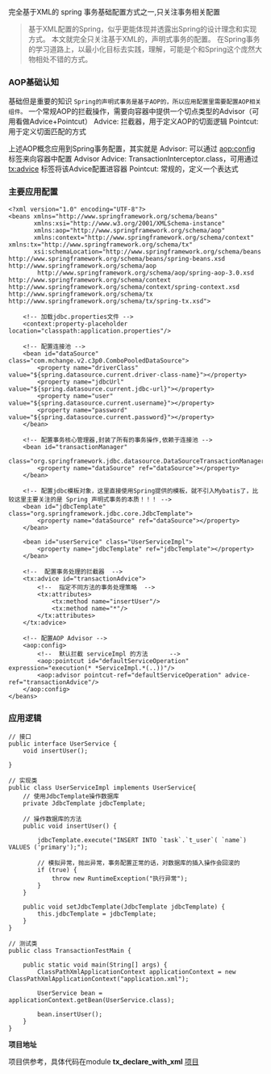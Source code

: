 完全基于XML的 spring 事务基础配置方式之一,只关注事务相关配置                


> 基于XML配置的Spring，似乎更能体现并透露出Spring的设计理念和实现方式。
> 本文就完全只关注基于XML的，声明式事务的配置。
> 在Spring事务的学习道路上，以最小化目标去实践，理解，可能是个和Spring这个庞然大物相处不错的方式。        

### AOP基础认知
基础但是重要的知识
`Spring的声明式事务是基于AOP的，所以应用配置里需要配置AOP相关组件。`
一个常规AOP的拦截操作，需要向容器中提供一个切点类型的Advisor（可用看做Advice+Pointcut）
Advice: 拦截器，用于定义AOP的切面逻辑
Pointcut: 用于定义切面匹配的方式

上述AOP概念应用到Spring事务配置，其实就是
Advisor:    可以通过 <aop:config> 标签来向容器中配置 Advisor
Advice: TransactionInterceptor.class，可用通过 <tx:advice> 标签将该Advice配置进容器
Pointcut:   常规的，定义一个表达式
                   
### 主要应用配置

```
<?xml version="1.0" encoding="UTF-8"?>
<beans xmlns="http://www.springframework.org/schema/beans"
       xmlns:xsi="http://www.w3.org/2001/XMLSchema-instance"
       xmlns:aop="http://www.springframework.org/schema/aop"
       xmlns:context="http://www.springframework.org/schema/context" xmlns:tx="http://www.springframework.org/schema/tx"
       xsi:schemaLocation="http://www.springframework.org/schema/beans http://www.springframework.org/schema/beans/spring-beans.xsd http://www.springframework.org/schema/aop
        http://www.springframework.org/schema/aop/spring-aop-3.0.xsd http://www.springframework.org/schema/context http://www.springframework.org/schema/context/spring-context.xsd http://www.springframework.org/schema/tx http://www.springframework.org/schema/tx/spring-tx.xsd">

    <!-- 加载jdbc.properties文件 -->
    <context:property-placeholder location="classpath:application.properties"/>

    <!-- 配置连接池 -->
    <bean id="dataSource" class="com.mchange.v2.c3p0.ComboPooledDataSource">
        <property name="driverClass" value="${spring.datasource.current.driver-class-name}"></property>
        <property name="jdbcUrl" value="${spring.datasource.current.jdbc-url}"></property>
        <property name="user" value="${spring.datasource.current.username}"></property>
        <property name="password" value="${spring.datasource.current.password}"></property>
    </bean>

    <!-- 配置事务核心管理器,封装了所有的事务操作,依赖于连接池 -->
    <bean id="transactionManager"
          class="org.springframework.jdbc.datasource.DataSourceTransactionManager">
        <property name="dataSource" ref="dataSource"></property>
    </bean>

    <!-- 配置jdbc模板对象，这里直接使用Spring提供的模板，就不引入Mybatis了，比较这里主要关注的是 Spring 声明式事务的本质！！！ -->
    <bean id="jdbcTemplate" class="org.springframework.jdbc.core.JdbcTemplate">
        <property name="dataSource" ref="dataSource"></property>
    </bean>

    <bean id="userService" class="UserServiceImpl">
        <property name="jdbcTemplate" ref="jdbcTemplate"></property>
    </bean>

    <!--  配置事务处理的拦截器  -->
    <tx:advice id="transactionAdvice">
        <!--  指定不同方法的事务处理策略  -->
        <tx:attributes>
            <tx:method name="insertUser"/>
            <tx:method name="*"/>
        </tx:attributes>
    </tx:advice>

    <!-- 配置AOP Advisor -->
    <aop:config>
        <!--  默认拦截 serviceImpl 的方法      -->
        <aop:pointcut id="defaultServiceOperation" expression="execution(* *ServiceImpl.*(..))"/>
        <aop:advisor pointcut-ref="defaultServiceOperation" advice-ref="transactionAdvice"/>
    </aop:config>
</beans>
```

### 应用逻辑
```
// 接口
public interface UserService {
    void insertUser();

}

// 实现类
public class UserServiceImpl implements UserService{
    // 使用JdbcTemplate操作数据库
    private JdbcTemplate jdbcTemplate;

    // 操作数据库的方法
    public void insertUser() {

        jdbcTemplate.execute("INSERT INTO `task`.`t_user`( `name`) VALUES ('primary');");

        // 模拟异常，抛出异常，事务配置正常的话，对数据库的插入操作会回滚的
        if (true) {
            throw new RuntimeException("执行异常");
        }
    }

    public void setJdbcTemplate(JdbcTemplate jdbcTemplate) {
        this.jdbcTemplate = jdbcTemplate;
    }
}

// 测试类
public class TransactionTestMain {

    public static void main(String[] args) {
        ClassPathXmlApplicationContext applicationContext = new ClassPathXmlApplicationContext("application.xml");

        UserService bean = applicationContext.getBean(UserService.class);

        bean.insertUser();
    }
}
```        

**项目地址** 

项目供参考，具体代码在module **tx_declare_with_xml** 
[项目](https://github.com/yuansaysay/spring-aop-practise-handbyhand.git)                  